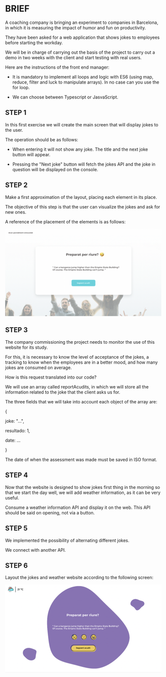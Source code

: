 # BRIEF

A coaching company is bringing an experiment to companies in Barcelona, ​​in which it is measuring the impact of humor and fun on productivity.

They have been asked for a web application that shows jokes to employees before starting the workday.

We will be in charge of carrying out the basis of the project to carry out a demo in two weeks with the client and start testing with real users.

Here are the instructions of the front end manager:

- It is mandatory to implement all loops and logic with ES6 (using map, reduce, filter and luck to manipulate arrays). In no case can you use the for loop.

- We can choose between Typescript or JasvaScript.

## STEP 1

In this first exercise we will create the main screen that will display jokes to the user.

The operation should be as follows:

- When entering it will not show any joke. The title and the next joke button will appear.

- Pressing the "Next joke" button will fetch the jokes API and the joke in question will be displayed on the console.

## STEP 2

Make a first approximation of the layout, placing each element in its place.

The objective of this step is that the user can visualize the jokes and ask for new ones.

A reference of the placement of the elements is as follows:

![image-exercise-2](./images/exercise-2.png)

## STEP 3

The company commissioning the project needs to monitor the use of this website for its study.

For this, it is necessary to know the level of acceptance of the jokes, a tracking to know when the employees are in a better mood, and how many jokes are consumed on average.

How is this request translated into our code?

We will use an array called reportAcudits, in which we will store all the information related to the joke that the client asks us for.

The three fields that we will take into account each object of the array are:

{

  joke: "...",

  resultado: 1,

  date: ...


}


The date of when the assessment was made must be saved in ISO format.

## STEP 4

Now that the website is designed to show jokes first thing in the morning so that we start the day well, we will add weather information, as it can be very useful.

Consume a weather information API and display it on the web. This API should be said on opening, not via a button.

## STEP 5

We implemented the possibility of alternating different jokes.

We connect with another API.

## STEP 6 

Layout the jokes and weather website according to the following screen:

![maqueta-2](./images/maqueta.png)











